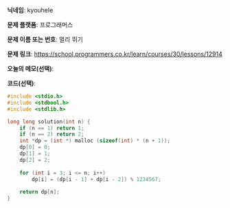 **닉네임**: kyouhele

**문제 플랫폼**: 프로그래머스

**문제 이름 또는 번호**: 멀리 뛰기

**문제 링크**: https://school.programmers.co.kr/learn/courses/30/lessons/12914

**오늘의 메모(선택)**: 

**코드(선택)**:

```c
#include <stdio.h>
#include <stdbool.h>
#include <stdlib.h>

long long solution(int n) {
    if (n == 1) return 1;
    if (n == 2) return 2;
    int *dp = (int *) malloc (sizeof(int) * (n + 1));
    dp[0] = 0;
    dp[1] = 1;
    dp[2] = 2;
    
    for (int i = 3; i <= n; i++)
        dp[i] = (dp[i - 1] + dp[i - 2]) % 1234567;
    
    return dp[n];
}



```
